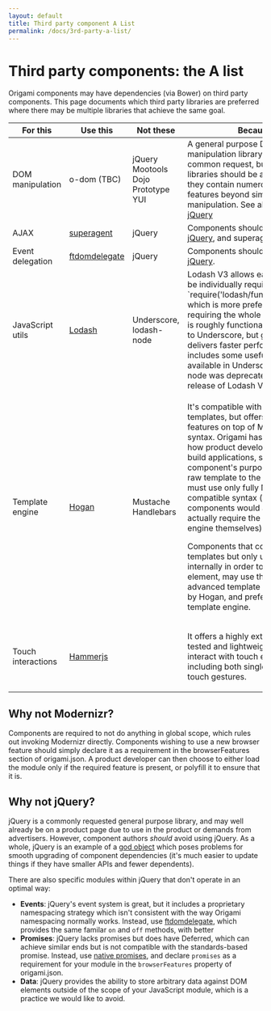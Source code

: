 ```yaml
---
layout: default
title: Third party component A List
permalink: /docs/3rd-party-a-list/
---
```


# Third party components: the A list

Origami components may have dependencies (via Bower) on third party components.  This page documents which third party libraries are preferred where there may be multiple libraries that achieve the same goal.

<table class='o-techdocs-table'>
<thead>
	<tr><th>For this</th><th>Use this</th><th>Not these</th><th>Because</th></tr>
</thead>
<tbody>
	<tr>
		<td>DOM manipulation</td>
		<td>o-dom (TBC)</td>
		<td>jQuery<br/>Mootools<br/>Dojo<br/>Prototype<br/>YUI</td>
		<td>A general purpose DOM manipulation library is invariably a common request, but large DOM libraries should be avoided since they contain numerous other features beyond simple DOM manipulation.  See also <a href='#why_not_jquery'>Why not jQuery</a></td>
	</tr><tr>
		<td>AJAX</td>
		<td><a href='https://github.com/Financial-Times/superagent/tree/bower'>superagent</a></td>
		<td>jQuery</td>
		<td>Components should <a href='#why_not_jquery'>not use jQuery</a>, and superagent is better.</td>
	</tr><tr>
		<td>Event delegation</td>
		<td><a href='https://github.com/ftlabs/ftdomdelegate'>ftdomdelegate</a></td>
		<td>jQuery</td>
		<td>Components should <a href='#why_not_jquery'>not use jQuery</a>.</td>
	</tr><tr>
		<td>JavaScript utils</td>
		<td><a href='https://github.com/lodash/lodash'>Lodash</a></td>
		<td>Underscore, lodash-node</td>
		<td>Lodash V3 allows each method to be individually requireable e.g. `require('lodash/function/throttle')`, which is more preferable than requiring the whole library. Lodash is roughly functionally equivalent to Underscore, but generally delivers faster performance, and includes some useful things not available in Underscore. Lodash-node was deprecated with the release of Lodash V3.</td>
	</tr><tr>
		<td>Template engine</td>
		<td><a href='https://github.com/twitter/hogan.js'>Hogan</a></td>
		<td>Mustache<br/>Handlebars</td>
		<td>
			<p>It's compatible with Mustache templates, but offers additional features on top of Mustache's syntax. Origami has no opinion on how product developers should build applications, so when a component's purpose is to offer a raw template to the developer, it must use only fully Mustache-compatible syntax (but these components would also not actually require the template engine themselves).</p>
			<p>Components that contain templates but only use them internally in order to render a UI element, may use the more advanced template syntax offered by Hogan, and prefer Hogan as the template engine.</p>
		</td>
	</tr><tr>
		<td>Touch interactions</td>
		<td><a href='http://eightmedia.github.io/hammer.js//'>Hammerjs</a></td>
		<td></td>
		<td>
			<p>It offers a highly extensible, well tested and lightweight way to interact with touch events, including both single- and multi-touch gestures.</p>
		</td>
	</tr>
</tbody>
</table>


## Why not Modernizr?

Components are required to not do anything in global scope, which rules out invoking Modernizr directly.  Components wishing to use a new browser feature should simply declare it as a requirement in the browserFeatures section of origami.json.  A product developer can then choose to either load the module only if the required feature is present, or polyfill it to ensure that it is.


## Why not jQuery?

jQuery is a commonly requested general purpose library, and may well already be on a product page due to use in the product or demands from advertisers.  However, component authors *should* avoid using jQuery.  As a whole, jQuery is an example of a [god object](http://en.wikipedia.org/wiki/God_object) which poses problems for smooth upgrading of component dependencies (it's much easier to update things if they have smaller APIs and fewer dependents).

There are also specific modules within jQuery that don't operate in an optimal way:

* **Events**: jQuery's event system is great, but it includes a proprietary namespacing strategy which isn't consistent with the way Origami namespacing normally works.  Instead, use [ftdomdelegate](https://github.com/ftlabs/ftdomdelegate), which provides the same familar `on` and `off` methods, with better
* **Promises**: jQuery lacks promises but does have Deferred, which can achieve similar ends but is not compatible with the standards-based promise.  Instead, use [native promises](https://developer.mozilla.org/en-US/docs/Web/JavaScript/Reference/Global_Objects/Promise), and declare `promises` as a requirement for your module in the `browserFeatures` property of origami.json.
* **Data**: jQuery provides the ability to store arbitrary data against DOM elements outside of the scope of your JavaScript module, which is a practice we would like to avoid.
